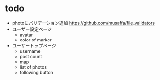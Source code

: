 # todo

- photoにバリデーション追加 https://github.com/musaffa/file_validators
- ユーザー設定ページ
    - avatar
    - color of marker
- ユーザートップページ
    - username
    - post count
    - map
    - list of photos
    - following button

